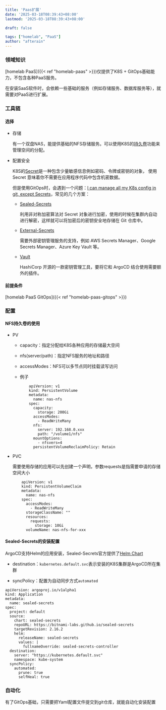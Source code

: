```yaml
---
title: 'Paas扩展'
date: '2025-03-18T08:39:43+08:00'
lastmod: '2025-03-18T08:39:43+08:00'

draft: false

tags: ["homelab", "PaaS"]
author: "afterain"
---
```

### 领域知识

[homelab PaaS]({{< ref "homelab-paas" >}})仅提供了K8S + GitOps基础能力，不包含各种PaaS服务。

在安装SaaS软件时，会依赖一些基础的服务（例如存储服务、数据库服务等），就需要对PaaS进行扩展。

### 工具链

#### 选择

- 存储

	有一个双盘NAS，能提供基础的NFS存储服务。可以使用K8S的[持久卷](https://kubernetes.io/docs/concepts/storage/persistent-volumes/)功能来管理空间的分配。

- 配置安全

	K8S的[Secret](https://kubernetes.io/zh-cn/docs/concepts/configuration/secret/)是一种包含少量敏感信息例如密码、令牌或密钥的对象， 使用 Secret 意味着你不需要在应用程序代码中包含机密数据。

	但是使用GitOps时，会遇到一个问题：[I can manage all my K8s config in git, except Secrets](https://github.com/bitnami-labs/sealed-secrets)，常见的几个方案：
	
	- [Sealed-Secrets](https://github.com/bitnami-labs/sealed-secrets)

		利用非对称加密算法对 Secret 对象进行加密，使用的时候在集群内自动进行解密，这样就可以将加密后的密钥安全地存储在 Git 仓库中。

	- [External-Secrets](https://external-secrets.io/latest/)

		需要外部密钥管理服务的支持，例如 AWS Secrets Manager、Google Secrets Manager、Azure Key Vault 等。

	- [Vault](https://vault.com/)

		HashiCorp 开源的一款密钥管理工具，要将它和 ArgoCD 结合使用需要额外的插件。

#### 前提条件

[homelab PaaS GitOps]({{< ref "homelab-paas-gitops" >}})

### 配置

#### NFS持久卷的使用

- PV

	- capacity：指定分配给K8S各种应用的存储最大空间
	
	- nfs(server/path)：指定NFS服务的地址和路径

	- accessModes：NFS可以多节点同时挂载读写访问

	- 例子

        ```
        	apiVersion: v1
        	kind: PersistentVolume
        	metadata:
        	  name: nas-nfs
        	spec:
        	  capacity:
        	    storage: 200Gi
        	  accessModes:
        	    - ReadWriteMany
        	  nfs:
        	    server: 192.168.0.xxx
        	    path: "/volume1/nfs"
        	  mountOptions:
        	    - nfsvers=4
        	  persistentVolumeReclaimPolicy: Retain
        ```

- PVC

	需要使用存储的应用可以先创建一个声明，参数requests是指需要申请的存储空间大小

    ```
    	apiVersion: v1
    	kind: PersistentVolumeClaim
    	metadata:
    	  name: nas-nfs
    	spec:
    	  accessModes:
    	    - ReadWriteMany
    	  storageClassName: ""
    	  resources:
    	    requests:
    	      storage: 10Gi
    	  volumeName: nas-nfs-for-xxx
    ```

#### Sealed-Secrets的安装配置

ArgoCD支持Helm的应用安装，Sealed-Secrets官方提供了[Helm Chart](https://github.com/bitnami-labs/sealed-secrets/tree/main/helm/sealed-secrets)

- destination：`kubernetes.default.svc`表示安装的K8S集群是ArgoCD所在集群

- syncPolicy：配置为自动同步方式`automated`

```
apiVersion: argoproj.io/v1alpha1
kind: Application
metadata:
  name: sealed-secrets
spec:
  project: default
  source:
    chart: sealed-secrets
    repoURL: https://bitnami-labs.github.io/sealed-secrets
    targetRevision: 2.16.2
    helm:
      releaseName: sealed-secrets
      values: |
        fullnameOverride: sealed-secrets-controller
  destination:
    server: "https://kubernetes.default.svc"
    namespace: kube-system
  syncPolicy:
    automated:
      prune: true
      selfHeal: true
```

### 自动化

有了GitOps基础，只需要把Yaml配置文件提交到git仓库，就能自动化安装配置
